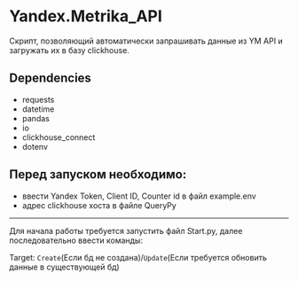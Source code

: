 # Yandex.Metrika_API
Скрипт, позволяющий автоматически запрашивать данные из YM API и загружать их в базу clickhouse.
## Dependencies
- requests
- datetime
- pandas
- io
- clickhouse_connect
- dotenv
  
## Перед запуском необходимо:
- ввести Yandex Token, Client ID, Counter id в файл example.env
- адрес clickhouse хоста в файле QueryPy
----------------
Для начала работы требуется запустить файл Start.py, далее последовательно ввести команды:

Target: `Create`(Если бд не создана)/`Update`(Если требуется обновить данные в существующей бд)
